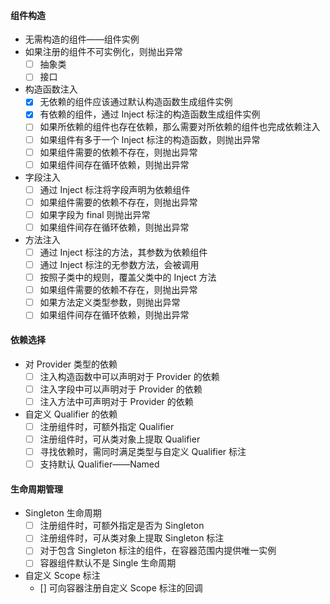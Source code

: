 #### 组件构造
- 无需构造的组件——组件实例
- 如果注册的组件不可实例化，则抛出异常
    - [ ] 抽象类
    - [ ] 接口
- 构造函数注入
    - [x] 无依赖的组件应该通过默认构造函数生成组件实例
    - [x] 有依赖的组件，通过 Inject 标注的构造函数生成组件实例
    - [ ] 如果所依赖的组件也存在依赖，那么需要对所依赖的组件也完成依赖注入
    - [ ] 如果组件有多于一个 Inject 标注的构造函数，则抛出异常
    - [ ] 如果组件需要的依赖不存在，则抛出异常
    - [ ] 如果组件间存在循环依赖，则抛出异常
- 字段注入
    - [ ] 通过 Inject 标注将字段声明为依赖组件
    - [ ] 如果组件需要的依赖不存在，则抛出异常
    - [ ] 如果字段为 final 则抛出异常
    - [ ] 如果组件间存在循环依赖，则抛出异常
- 方法注入
    - [ ] 通过 Inject 标注的方法，其参数为依赖组件
    - [ ] 通过 Inject 标注的无参数方法，会被调用
    - [ ] 按照子类中的规则，覆盖父类中的 Inject 方法
    - [ ] 如果组件需要的依赖不存在，则抛出异常
    - [ ] 如果方法定义类型参数，则抛出异常
    - [ ] 如果组件间存在循环依赖，则抛出异常
#### 依赖选择
- 对 Provider 类型的依赖
    - [ ] 注入构造函数中可以声明对于 Provider 的依赖
    - [ ] 注入字段中可以声明对于 Provider 的依赖
    - [ ] 注入方法中可声明对于 Provider 的依赖
- 自定义 Qualifier 的依赖
    - [ ] 注册组件时，可额外指定 Qualifier
    - [ ] 注册组件时，可从类对象上提取 Qualifier
    - [ ] 寻找依赖时，需同时满足类型与自定义 Qualifier 标注
    - [ ] 支持默认 Qualifier——Named
#### 生命周期管理
- Singleton 生命周期
    - [ ] 注册组件时，可额外指定是否为 Singleton
    - [ ] 注册组件时，可从类对象上提取 Singleton 标注
    - [ ] 对于包含 Singleton 标注的组件，在容器范围内提供唯一实例
    - [ ] 容器组件默认不是 Single 生命周期
- 自定义 Scope 标注
    - [] 可向容器注册自定义 Scope 标注的回调